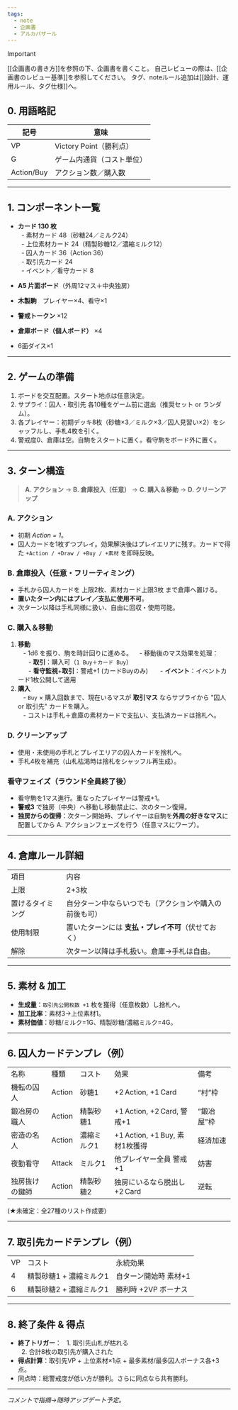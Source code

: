 ```yaml
---
tags:
  - note
  - 企画書
  - アルカバザール
---
```

> [!IMPORTANT]
> [[企画書の書き方]]を参照の下、企画書を書くこと。
> 自己レビューの際は、[[企画書のレビュー基準]]を参照してください。
> タグ、noteルール追加は[[設計、運用ルール、タグ仕様]]へ。

## 0. 用語略記

| 記号         | 意味                 |
| ---------- | ------------------ |
| VP         | Victory Point（勝利点） |
| G          | ゲーム内通貨（コスト単位）      |
| Action/Buy | アクション数／購入数         |

---

## 1. コンポーネント一覧

- **カード 130 枚**  
      - 素材カード 48（砂糖24／ミルク24）  
      - 上位素材カード 24（精製砂糖12／濃縮ミルク12）  
      - 囚人カード 36（Action 36）  
      - 取引先カード 24  
      - イベント／看守カード 8
    
- **A5 片面ボード**（外周12マス＋中央独房）
- **木製駒**　プレイヤー×4、看守×1
- **警戒トークン** ×12
- **倉庫ボード（個人ボード）** ×4
- 6面ダイス×1

---

## 2. ゲームの準備

1. ボードを交互配置。スタート地点は任意決定。
2. サプライ：囚人・取引先 各10種をゲーム前に選出（推奨セット or ランダム）。
3. 各プレイヤー：初期デッキ8枚（砂糖×3／ミルク×3／囚人見習い×2）をシャッフルし、手札4枚を引く。
4. 警戒度0、倉庫は空。自駒をスタートに置く。看守駒をボード外に置く。

---

## 3. ターン構造

> **A. アクション** → **B. 倉庫投入（任意）** → **C. 購入＆移動** → **D. クリーンアップ**

### A. アクション

- 初期 _Action = 1_。
- 囚人カードを1枚ずつプレイ。効果解決後はプレイエリアに残す。カードで得た `+Action / +Draw / +Buy / +素材` を即時反映。

### B. 倉庫投入（任意・フリーティミング）

- 手札から囚人カードを 上限2枚、素材カード上限3枚 まで倉庫へ置ける。
- **置いたターン内にはプレイ／支払に使用不可**。
- 次ターン以降は手札同様に扱い、自由に回収・使用可能。
### C. 購入＆移動

1. **移動**  
       - 1d6 を振り、駒を時計回りに進める。    - 移動後のマス効果を処理：  
          - **取引**：購入可（`1 Buy＋カード Buy`）  
          - **看守監視**+**取引**：警戒+1  (カードBuyのみ)
          - **イベント**：イベントカード1枚公開して適用
2. **購入**  
       - `Buy` × 購入回数まで、現在いるマスが **取引マス** ならサプライから "囚人 or 取引先" カードを購入。  
       - コストは手札＋倉庫の素材カードで支払い、支払済カードは捨札へ。
   

### D. クリーンアップ

- 使用・未使用の手札とプレイエリアの囚人カードを捨札へ。
- 手札4枚を補充（山札枯渇時は捨札をシャッフル再生成）。

### 看守フェイズ（ラウンド全員終了後）

- 看守駒を1マス進行。重なったプレイヤーは警戒+1。
- **警戒3** で独房（中央）へ移動し移動禁止に、次のターン復帰。
- **独房からの復帰**：次ターン開始時、プレイヤーは自駒を**外周の好きなマス**に配置してから A. アクションフェーズを行う（任意マスにワープ）。

---

## 4. 倉庫ルール詳細

|          |                              |
| -------- | ---------------------------- |
| 項目       | 内容                           |
| 上限       | 2+3枚                         |
| 置けるタイミング | 自分ターン中ならいつでも（アクションや購入の前後も可）  |
| 使用制限     | 置いたターンには **支払・プレイ不可**（伏せておく） |
| 解除       | 次ターン以降は手札扱い。倉庫→手札は自由。        |

---

## 5. 素材 & 加工

- **生成量**：`取引先公開枚数 +1` 枚を獲得（任意枚数）し捨札へ。
- **加工比率**：素材3→上位素材1。
- **素材価値**：砂糖/ミルク=1G、精製砂糖/濃縮ミルク=4G。
---

## 6. 囚人カードテンプレ（例）

|         |        |        |                           |        |
| ------- | ------ | ------ | ------------------------- | ------ |
| 名称      | 種類     | コスト    | 効果                        | 備考     |
| 機転の囚人   | Action | 砂糖1    | +2 Action, +1 Card        | “村”枠   |
| 鍛冶房の職人  | Action | 精製砂糖1  | +1 Action, +2 Card, 警戒+1  | “鍛冶屋”枠 |
| 密造の名人   | Action | 濃縮ミルク1 | +1 Action, +1 Buy, 素材1枚獲得 | 経済加速   |
| 夜勤看守    | Attack | ミルク1   | 他プレイヤー全員 警戒+1             | 妨害     |
| 独房抜けの鍵師 | Action | 精製砂糖2  | 独房にいるなら脱出し+2 Card         | 逆転     |

(★未確定：全27種のリスト作成要)

---

## 7. 取引先カードテンプレ（例）

|   |   |   |
|---|---|---|
|VP|コスト|永続効果|
|4|精製砂糖1 + 濃縮ミルク1|自ターン開始時 素材+1|
|6|精製砂糖2 + 濃縮ミルク1|勝利時 +2VP ボーナス|

---

## 8. 終了条件 & 得点

- **終了トリガー**：   1. 取引先山札が枯れる  
      2. 合計8枚の取引先が購入された
- **得点計算**：取引先VP + 上位素材×1点 + 最多素材/最多囚人ボーナス各+3点。
- 同点時：総警戒度が低い方が勝利。さらに同点なら共有勝利。

---

_コメントで指摘→随時アップデート予定。_